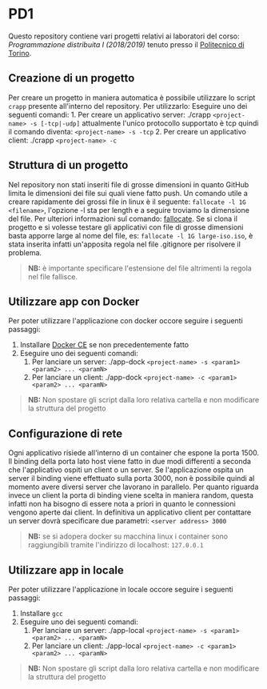 # PD1
Questo repository contiene vari progetti relativi ai laboratori del corso: *Programmazione distribuita I (2018/2019)* tenuto presso il [Politecnico di Torino](https://www.polito.it/). 

## Creazione di un progetto
Per creare un progetto in maniera automatica è possibile utilizzare lo script `crapp` presente all'interno del repository. Per utilizzarlo:
Eseguire uno dei seguenti comandi:
	1. Per creare un applicativo server: ./crapp `<project-name> -s [-tcp|-udp]` attualmente  		   l'unico protocollo supportato è tcp quindi il comando diventa: `<project-name> -s -tcp`
	2. Per creare un applicativo client: ./crapp `<project-name> -c`

## Struttura di un progetto

Nel repository non stati inseriti file di grosse dimensioni in quanto GitHub limita le dimensioni dei file sui quali viene fatto push. Un comando utile a creare rapidamente dei grossi file in linux è il seguente: `fallocate -l 1G <filename>`, l'opzione -l sta per length e a seguire troviamo la dimensione del file. Per ulteriori informazioni sul comando: [fallocate](http://man7.org/linux/man-pages/man2/fallocate.2.html). Se si clona il progetto e si volesse testare gli applicativi con file di grosse dimensioni basta apporre large al nome del file, es: `fallocate -l 1G large-iso.iso`, è stata inserita infatti un'apposita regola nel file .gitignore per risolvere il problema.

> **NB:** è importante specificare l'estensione del file altrimenti la regola nel file fallisce.



## Utilizzare app con Docker 
Per poter utilizzare l'applicazione con docker occore seguire i seguenti passaggi:
1. Installare [Docker CE](https://docs.docker.com/install/linux/docker-ce/ubuntu/) se non precedentemente fatto 
2. Eseguire uno dei seguenti comandi:
	1. Per lanciare un server: ./app-dock `<project-name> -s <param1> <param2> ... <paramN>`
	2. Per lanciare un client: ./app-dock `<project-name> -c <param1> <param2> ... <paramN>`
> **NB:** Non spostare gli script dalla loro relativa cartella e non modificare la struttura del progetto

## Configurazione di rete
Ogni applicativo risiede all'interno di un container che espone la porta 1500. Il binding della porta lato host viene fatto in due modi
differenti a seconda che l'applicativo ospiti un client o un server. Se l'applicazione ospita un server il binding viene effettuato sulla
porta 3000, non è possibile quindi al momento avere diversi server che lavorano in parallelo. Per quanto riguarda invece un client la porta
di binding viene scelta in maniera random, questa infatti non ha bisogno di essere nota a priori in quanto le connessioni vengono aperte dai
client. In definitiva un applicativo client per contattare un server dovrà specificare due parametri: `<server address> 3000`
> **NB:** se si adopera docker su macchina linux i container sono raggiungibili tramite l'indirizzo di localhost: `127.0.0.1` 

## Utilizzare app in locale
Per poter utilizzare l'applicazione in locale occore seguire i seguenti passaggi:
1. Installare `gcc` 
2. Eseguire uno dei seguenti comandi:
	1. Per lanciare un server: ./app-local `<project-name> -s <param1> <param2> ... <paramN>`
	2. Per lanciare un client: ./app-local `<project-name> -c <param1> <param2> ... <paramN>`
> **NB:** Non spostare gli script dalla loro relativa cartella e non modificare la struttura del progetto
